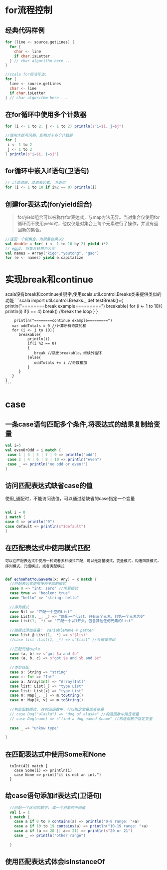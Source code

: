 # for流程控制
## 经典代码样例
```scala
for (line <- source.getLines) {
  for {
    char <- line
    if char.isLetter
  } // char algorithm here ...
}

//scala for简洁写法:
for {
  line <- source.getLines
  char <- line
  if char.isLetter
} // char algorithm here ...

```

## 在for循环中使用多个计数器
```scala
for (i <- 1 to 2; j <- 1 to 2) println(s"i=$i, j=$j")

//使用大括号风格，即相对于多个计数器
for {
 i <- 1 to 2
 j <- 1 to 2
} println(s"i=$i, j=$j")
```

## for循环中嵌入if语句(卫语句)
```scala
// if过滤器，过滤表达式, 卫语句
for (i <- 1 to 10 if i%2 == 0) println(i)
```

## 创建for表达式(for/yield组合)
 > for/yield组合可以被称作for表达式，与map方法无异。当对集合仅使用for循环而不使用yield时，他仅仅是对集合上每个元素进行了操作，并没有返回新的集合。 
```scala
//返回一个新集合，为原集合乘以2
val double = for( i <- 1 to 10 by 2) yield i*2
// egg2: 将集合转换为大写
val names = Array("kigo","youtong", "gao")
for (e <- names) yield e.capitalize
```

# 实现break和continue
  scala没有break和continue关键字,使用scala.util.control.Breaks类来提供类似的功能
    ```scala
    import util.control.Breaks._
    def testBreak()={
        println("========break example=========")
        breakable{
           for (i <- 1 to 10){
              println(i)
              if(i == 4) break() //break the loop
           }
        }
        
        println("========continue example=========")
       var oddTotals = 0 //计算所有奇数的和
       for (i <- 1 to 10){
          breakable{
              println(i)
              if(i %2 == 0) 
              {
                 break //跳出breakable，继续外循环
              }else{
                 oddTotals += i //奇数相加
              }
          }
       }
    }  
    ```

# case
## 一条case语句匹配多个条件,将表达式的结果复制给变量
```scala
val i=5
val evenOrOdd = i match {
 case 1 | 3 | 5 | 7 | 9 => println("odd") 
 case 2 | 4 | 6 | 8 | 10 => println("even") 
 case _ => println("no odd or even!")
}
```

## 访问匹配表达式缺省case的值
  使用_通配时，不能访问该值，可以通过给缺省的case指定一个变量
```scala

val i = 0
i match {
case 0 => println("0")
case default => println(s"$default")
}
```
## 在匹配表达式中使用模式匹配
    可以在匹配表达式中使用一种或者多种模式匹配，可以是常量模式，变量模式，构造函数模式，序列模式，元组模式，或者类型模式
```scala

def echoWhatYouGaveMe(x: Any) = x match {
  //匹配表达式使用多种不同的模式
  case 0 => "int: zero" //常量模式
  case true => "boolen: true"
  case "hello" => "string: hello"
  
  //序列模式  
  case Nil => "匹配一个空的List"
  case List(0, _, _) => "匹配一个list，只有三个元素，且第一个元素为0"
  case List(1, _*) => "匹配一个以1开头，包含其他任何元素的list"  
  
  //给模式添加变量:  variableName @ patten
  case list @ List(1, _*) => s"$list"
  //case list :List(1, _*) => s"$list" //会编译错误
  
  //匹配元组tuple
  case (a, b) => s"got $a and $b"
  case (a, b, c) => s"got $a and $b and $c"
  
  //类型匹配
  case s: String => "string"
  case i: Int => "Int"
  case a: Array[Int] => "Array[Int]"
  case list: List[_] => "type List"
  case list: List[x] => "type List"
  case m: Map[_, _] => m.toString()
  case m: Map[k, v] => m.toString()
  
  //构造函数模式, 在构造函数中，可以指定常量或者变量
  // case Dog("alaska") => "dog of alaska" //构造函数中指定常量
  // case Dog(name) => s"find a dog named $name" //构造函数中指定变量
  
  case _ => "unkow type"
  
}

```

## 在匹配表达式中使用Some和None
```
  toInt(42) match {
    case Some(i) => println(i)
    case None => print("it is not an int.")
  }
```

## 给case语句添加if表达式(卫语句)
```scala
  //匹配一个区间的数字; 或一个对象的不同值
  val i = 1
  i match {
    case a if 0 to 9 contains(a) => println("0-9 range: "+a)
    case a if 10 to 19 contains(a) => println("10-19 range: "+a)
    case a if (a == 20 || a== 21) => println(s"20 or 21")
    case _ => println("other range")
    
  }
```

## 使用匹配表达式体会isInstanceOf 